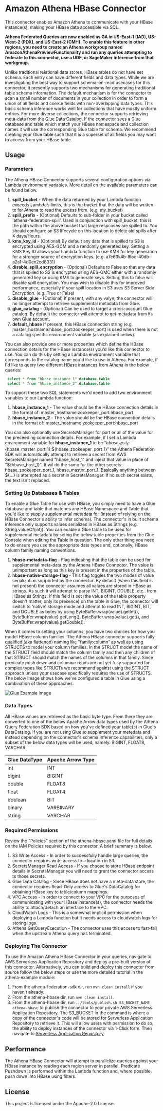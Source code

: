 # Amazon Athena HBase Connector

This connector enables Amazon Athena to communicate with your HBase instance(s), making your HBase data accessible via SQL. 

**Athena Federated Queries are now enabled as GA in US-East-1 (IAD), US-West-2 (PDX), and US-East-2 (CMH). To enable this feature in other regions, you need to create an Athena workgroup named AmazonAthenaPreviewFunctionality and run any queries attempting to federate to this connector, use a UDF, or SageMaker inference from that workgroup.**

Unlike traditional relational data stores, HBase tables do not have set schema. Each entry can have different fields and data types. While we are investigating the best way to support schema-on-read usecases for this connector, it presently supports two mechanisms for generating traditional table schema information. The default mechanism is for the connector to scan a small number of documents in your collection in order to form a union of all fields and coerce fields with non-overlapping data types. This basic schema inference works well for collections that have mostly uniform entries. For more diverse collections, the connector supports retrieving meta-data from the Glue Data Catalog. If the connector sees a Glue database and table which match your HBase namespace and collection names it will use the corresponding Glue table for schema. We recommend creating your Glue table such that it is a superset of all fields you may want to access from your HBase table.

## Usage

### Parameters

The Athena HBase Connector supports several configuration options via Lambda environment variables. More detail on the available parameters can be found below.

1. **spill_bucket** - When the data returned by your Lambda function exceeds Lambda’s limits, this is the bucket that the data will be written to for Athena to read the excess from. (e.g. my_bucket)
2. **spill_prefix** - (Optional) Defaults to sub-folder in your bucket called 'athena-federation-spill'. Used in conjunction with spill_bucket, this is the path within the above bucket that large responses are spilled to. You should configure an S3 lifecycle on this location to delete old spills after X days/Hours.
3. **kms_key_id** - (Optional) By default any data that is spilled to S3 is encrypted using AES-GCM and a randomly generated key. Setting a KMS Key ID allows your Lambda function to use KMS for key generation for a stronger source of encryption keys. (e.g. a7e63k4b-8loc-40db-a2a1-4d0en2cd8331)
4. **disable_spill_encryption** - (Optional) Defaults to False so that any data that is spilled to S3 is encrypted using AES-GMC either with a randomly generated key or using KMS to generate keys. Setting this to false will disable spill encryption. You may wish to disable this for improved performance, especially if your spill location in S3 uses S3 Server Side Encryption. (e.g. True or False)
5. **disable_glue** - (Optional) If present, with any valye, the connector will no longer attempt to retrieve supplemental metadata from Glue.
6. **glue_catalog** - (Optional) Can be used to target a cross-account Glue catalog. By default the connector will attempt to get metadata from its own Glue account.
7. **default_hbase** If present, this HBase connection string (e.g. master_hostname:hbase_port:zookeeper_port) is used when there is not a catalog specific environment variable (as explained below).

You can also provide one or more properties which define the HBase connection details for the HBase instance(s) you'd like this connector to use. You can do this by setting a Lambda environment variable that corresponds to the catalog name you'd like to use in Athena. For example, if I'd like to query two different HBase instances from Athena in the below queries:

```sql
 select * from "hbase_instance_1".database.table 
 select * from "hbase_instance_2".database.table
 ```

To support these two SQL statements we'd need to add two environment variables to our Lambda function:

1. **hbase_instance_1** - The value should be the HBase connection details in the format of: master_hostname:zookeeper_port:hbase_port
2. **hbase_instance_2** - The value should be the HBase connection details in the format of: master_hostname:zookeeper_port:hbase_port

You can also optionally use SecretsManager for part or all of the value for the preceeding connection details. For example, if I set a Lambda environment variable for  **hbase_instance_1** to be "${hbase_host_1}:${hbase_master_port_1}:${hbase_zookeeper_port_1}" the Athena Federation SDK will automatically attempt to retrieve a secret from AWS SecretsManager named "hbase_host_1" and inject that value in place of "${hbase_host_1}". It wil do the same for the other secrets: hbase_zookeeper_port_1, hbase_master_port_1. Basically anything between ${...} is attempted as a secret in SecretsManager. If no such secret exists, the text isn't replaced.


### Setting Up Databases & Tables

To enable a Glue Table for use with HBase, you simply need to have a Glue database and table that matches any HBase Namespace and Table that you'd like to supply supplemental metadata for (instead of relying on the HBase Connector's ability to infer schema). The connector's in built schema inference only supports values serialized in HBase as Strings (e.g. String.valueOf(int)). You can enable a Glue table to be used for supplemental metadata by seting the below table properties from the Glue Console when editing the Table in question. The only other thing you need to do ensure you use the appropriate data types and, optionally, HBase column family naming conventions.

1. **hbase-metadata-flag** - Flag indicating that the table can be used for supplemental meta-data by the Athena HBase Connector. The value is unimportant as long as this key is present in the properties of the table.
1. **hbase-native-storage-flag** - This flag toggles the two modes of value serialization supported by the connector. By default (when this field is not present) the connector assumes all values are stored in HBase as strings. As such it will attempt to parse INT, BIGINT, DOUBLE, etc.. from HBase as Strings. If this field is set (the value of the table property doesn't matter, only its presence) on the table in Glue, the connector will switch to 'native' storage mode and attempt to read INT, BIGINT, BIT, and DOUBLE as bytes by using ByteBuffer.wrap(value).getInt(), ByteBuffer.wrap(value).getLong(), ByteBuffer.wrap(value).get(), and ByteBuffer.wrap(value).getDouble().
  
When it comes to setting your columns, you have two choices for how you model HBase column families. The Athena HBase connector supports fully qualified (aka flattened) naming like "family:column" as well as using STRUCTS to model your column families. In the STRUCT model the name of the STRUCT field should match the column family and then any children of that STRUCT should match the names of the columns in that family. Since predicate push down and columnar reads are not yet fully supported for complex types like STRUCTs we recommend against using the STRUCT approach unless your usecase specifically requires the use of STRUCTS. The below image shows how we've configured a table in Glue using a combination of these approaches.
  
  ![Glue Example Image](https://github.com/awslabs/aws-athena-query-federation/blob/master/docs/img/hbase_glue_example.png?raw=true)
  
### Data Types

All HBase values are retrieved as the basic byte type. From there they are converted to one of the below Apache Arrow data types used by the Athena Query Federation SDK based on how you've defined your table(s) in Glue's DataCatalog. If you are not using Glue to supplement your metedata and instead depending on the connector's schema inference capabilities, only a subset of the below data types will be used, namely: BIGINT, FLOAT8, VARCHAR.

|Glue DataType|Apache Arrow Type|
|-------------|-----------------|
|int|INT|
|bigint|BIGINT|
|double|FLOAT8|
|float|FLOAT4|
|boolean|BIT|
|binary|VARBINARY|
|string|VARCHAR|

                
### Required Permissions

Review the "Policies" section of the athena-hbase.yaml file for full details on the IAM Policies required by this connector. A brief summary is below.

1. S3 Write Access - In order to successfully handle large queries, the connector requires write access to a location in S3. 
2. SecretsManager Read Access - If you choose to store HBase endpoint details in SecretsManager you will need to grant the connector access to those secrets.
3. Glue Data Catalog - Since HBase does not have a meta-data store, the connector requires Read-Only access to Glue's DataCatalog for obtaining HBase key to table/column mappings. 
4. VPC Access - In order to connect to your VPC for the purposes of communicating with your HBase instance(s), the connector needs the ability to attach/detach an interface to the VPC.
5. CloudWatch Logs - This is a somewhat implicit permission when deploying a Lambda function but it needs access to cloudwatch logs for storing logs.
1. Athena GetQueryExecution - The connector uses this access to fast-fail when the upstream Athena query has terminated.

### Deploying The Connector

To use the Amazon Athena HBase Connector in your queries, navigate to AWS Serverless Application Repository and deploy a pre-built version of this connector. Alternatively, you can build and deploy this connector from source follow the below steps or use the more detailed tutorial in the athena-example module:

1. From the athena-federation-sdk dir, run `mvn clean install` if you haven't already.
2. From the athena-hbase dir, run `mvn clean install`.
3. From the athena-hbase dir, run  `../tools/publish.sh S3_BUCKET_NAME athena-hbase` to publish the connector to your private AWS Serverless Application Repository. The S3_BUCKET in the command is where a copy of the connector's code will be stored for Serverless Application Repository to retrieve it. This will allow users with permission to do so, the ability to deploy instances of the connector via 1-Click form. Then navigate to [Serverless Application Repository](https://aws.amazon.com/serverless/serverlessrepo)

## Performance

The Athena HBase Connector will attempt to parallelize queries against your HBase instance by reading each region server in parallel. Predicate Pushdown is performed within the Lambda function and, where possible, push down into HBase using filters.

## License

This project is licensed under the Apache-2.0 License.
